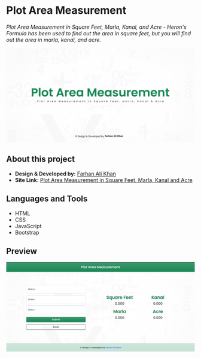 # Plot Area Measurement
*Plot Area Measurement in Square Feet, Marla, Kanal, and Acre - Heron's Formula has been used to find out the area in square feet, but you will find out the area in marla, kanal, and acre.*

![Plot Area Measurement](WebThumbnail.jpg)

## About this project
- **Design & Developed by:** [Farhan Ali Khan](https://web.facebook.com/imfarhanAK/)
- **Site Link:** [Plot Area Measurement in Square Feet, Marla, Kanal and Acre](https://imfarhanAK.github.io/plotmeasure/)

## Languages and Tools
- HTML
- CSS
- JavaScript
- Bootstrap

## Preview
![Plot Area Measurement Site Preview](Preview.png)